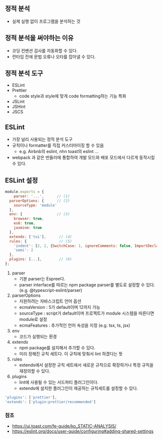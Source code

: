 ## 정적 분석
- 실제 실행 없이 프로그램을 분석하는 것

## 정적 분석을 써야하는 이유
- 코딩 컨벤션 검사를 자동화할 수 있다.
- 런타임 전에 문법 오류나 오타를 잡아낼 수 있다.

## 정적 분석 도구
- ESLint
- Prettier
    - code style과 style에 맞게 code formatting하는 기능 특화
- JSLint
- JSHint
- JSCS

## ESLint
- 가장 널리 사용되는 정적 분석 도구
- 규칙이나 formatter를 직접 커스터마이징 할 수 있음
    - e.g. Airbnb의 eslint, nhn toast의 eslint ...
- webpack 과 같은 번들러에 통합하여 개발 모드와 배포 모드에서 다르게 동작시킬 수 있다.

## ESLint 설정

```jsx
module.exports = {
	parser: '...',      // (1) 
  parserOptions: {      // (2)
    sourceType: 'module'
  },
  env: {                // (3)
    browser: true,
    es6: true,
    jasmine: true
  },
  extends: ['tui'],      // (4)
  rules: {               // (5)
    'indent': [2, 2, {SwitchCase: 1, ignoreComments: false, ImportDeclaration: 1}],
    'semi': 2
  },
  plugins: [...],        // (6)
};
```

1. parser
   - 기본 parser는 Espree다. 
   - parser interface를 따르는 npm package parser를 별도로 설정할 수 있다. (e.g. @typescript-eslint/parser)
2. parserOptions
   - 지원하려는 자바스크립트 언어 옵션
   - ecmaVersion : 5가 default이며 12까지 가능
   - sourceType : script가 default이며 프로젝트가 module 시스템을 따른다면 module로 설정
   - ecmaFeatures : 추가적인 언어 속성을 지정 (e.g. tsx, ts, jsx)
3. env
   - 코드가 실행되는 환경
4. extends
   - npm package를 설치해서 추가할 수 있다.
   - 미리 정해진 규칙 세트다. 이 규칙에 맞춰서 lint 하겠다는 뜻
5. rules
   - extends에서 설정한 규칙 세트에서 새로운 규칙으로 확장하거나 특정 규칙을 재정의할 수 있다.
6. plugins
   - lint에 사용될 수 있는 서드파티 플러그인이다.
   - extends에 설치한 플러그인이 제공하는 규칙세트를 설정할 수 있다.

```jsx
'plugins': ['prettier'],
'extends': ['plugin:prettier/recommended']
```

### 참조
- https://ui.toast.com/fe-guide/ko_STATIC-ANALYSIS/
- https://eslint.org/docs/user-guide/configuring#adding-shared-settings